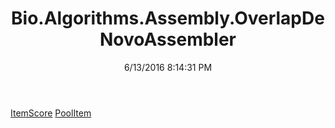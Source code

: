 ﻿---
title: Bio.Algorithms.Assembly.OverlapDeNovoAssembler
date: 6/13/2016 8:14:31 PM
---

[ItemScore](T-Bio.Algorithms.Assembly.OverlapDeNovoAssembler.ItemScore.html)
[PoolItem](T-Bio.Algorithms.Assembly.OverlapDeNovoAssembler.PoolItem.html)
